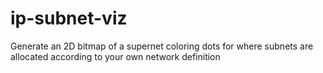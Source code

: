 ip-subnet-viz
=============

Generate an 2D bitmap of a supernet coloring dots for where subnets are allocated according to your own network definition
